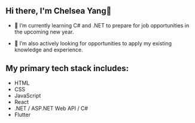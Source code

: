## Hi there, I'm Chelsea Yang👋 

- 🌱 I’m currently learning C# and .NET to prepare for job opportunities in the upcoming new year.
  
- 🔭 I’m also actively looking for opportunities to apply my existing knowledge and experience.
  
## My primary tech stack includes:
   * HTML
   * CSS
   * JavaScript
   * React
   * .NET / ASP.NET Web API / C#
   * Flutter

<!--
**qingyanyang/qingyanyang** is a ✨ _special_ ✨ repository because its `README.md` (this file) appears on your GitHub profile.

Here are some ideas to get you started:

- 🔭 I’m currently working on ...
- 🌱 I’m currently learning ...
- 👯 I’m looking to collaborate on ...
- 🤔 I’m looking for help with ...
- 💬 Ask me about ...
- 📫 How to reach me: ...
- 😄 Pronouns: ...
- ⚡ Fun fact: ...
-->

